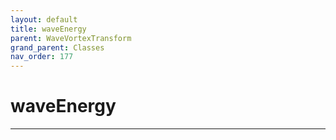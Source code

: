 ```yaml
---
layout: default
title: waveEnergy
parent: WaveVortexTransform
grand_parent: Classes
nav_order: 177
---
```


#  waveEnergy




---

